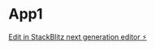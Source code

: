 # App1

[Edit in StackBlitz next generation editor ⚡️](https://stackblitz.com/~/github.com/Vinayk2007/App1)